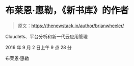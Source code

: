 # 布莱恩·惠勒，《新书库》的作者

> 原文：<https://thenewstack.io/author/brianwheeler/>

Cloudlets、平台分析和新一代云应用管理

2016 年 9 月 2 日上午 9 点 28 分

布莱恩·惠勒